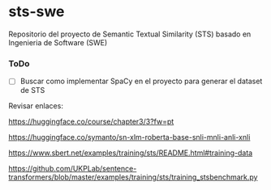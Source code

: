 # sts-swe
Repositorio del proyecto de Semantic Textual Similarity (STS) basado en Ingenieria de Software (SWE)

### ToDo
- [ ] Buscar como implementar SpaCy en el proyecto para generar el dataset de STS

Revisar enlaces:

https://huggingface.co/course/chapter3/3?fw=pt

https://huggingface.co/symanto/sn-xlm-roberta-base-snli-mnli-anli-xnli

https://www.sbert.net/examples/training/sts/README.html#training-data

https://github.com/UKPLab/sentence-transformers/blob/master/examples/training/sts/training_stsbenchmark.py
